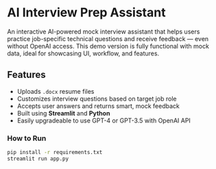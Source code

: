 # AI Interview Prep Assistant

An interactive AI-powered mock interview assistant that helps users practice job-specific technical questions and receive feedback — even without OpenAI access.
This demo version is fully functional with mock data, ideal for showcasing UI, workflow, and features.

##  Features

- Uploads `.docx` resume files  
- Customizes interview questions based on target job role  
- Accepts user answers and returns smart, mock feedback  
- Built using **Streamlit** and **Python**  
- Easily upgradeable to use GPT-4 or GPT-3.5 with OpenAI API  

### How to Run

```bash
pip install -r requirements.txt
streamlit run app.py
```
